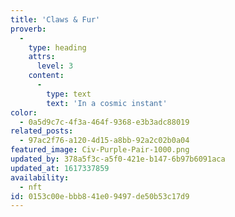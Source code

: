 ```yaml
---
title: 'Claws & Fur'
proverb:
  -
    type: heading
    attrs:
      level: 3
    content:
      -
        type: text
        text: 'In a cosmic instant'
color:
  - 0a5d9c7c-4f3a-464f-9368-e3b3adc88019
related_posts:
  - 97ac2f76-a120-4d15-a8bb-92a2c02b0a04
featured_image: Civ-Purple-Pair-1000.png
updated_by: 378a5f3c-a5f0-421e-b147-6b97b6091aca
updated_at: 1617337859
availability:
  - nft
id: 0153c00e-bbb8-41e0-9497-de50b53c17d9
---
```

